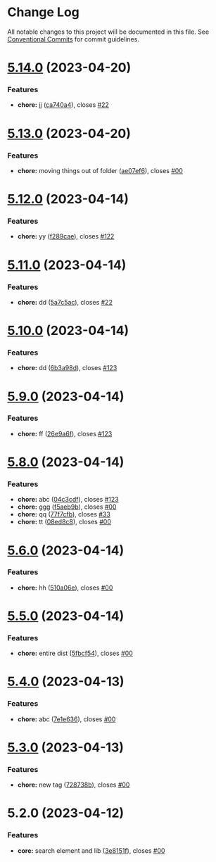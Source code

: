 # Change Log

All notable changes to this project will be documented in this file.
See [Conventional Commits](https://conventionalcommits.org) for commit guidelines.

# [5.14.0](https://github.com/sourcefuse/loopback4-microservice-catalog/compare/search-element-dont-use@5.13.0...search-element-dont-use@5.14.0) (2023-04-20)


### Features

* **chore:** jj ([ca740a4](https://github.com/sourcefuse/loopback4-microservice-catalog/commit/ca740a4fdba1d5aef90b90cd1dbf21d71ea1097d)), closes [#22](https://github.com/sourcefuse/loopback4-microservice-catalog/issues/22)





# [5.13.0](https://github.com/sourcefuse/loopback4-microservice-catalog/compare/search-element-dont-use@5.12.0...search-element-dont-use@5.13.0) (2023-04-20)


### Features

* **chore:** moving things out of folder ([ae07ef6](https://github.com/sourcefuse/loopback4-microservice-catalog/commit/ae07ef68a7de59a35c577c12d92066f6df8aa15e)), closes [#00](https://github.com/sourcefuse/loopback4-microservice-catalog/issues/00)





# [5.12.0](https://github.com/sourcefuse/loopback4-microservice-catalog/compare/search-element-dont-use@5.11.0...search-element-dont-use@5.12.0) (2023-04-14)


### Features

* **chore:** yy ([f289cae](https://github.com/sourcefuse/loopback4-microservice-catalog/commit/f289caec6adb642a3d200a94b5a24aff9f3a7b27)), closes [#122](https://github.com/sourcefuse/loopback4-microservice-catalog/issues/122)





# [5.11.0](https://github.com/sourcefuse/loopback4-microservice-catalog/compare/search-element-dont-use@5.10.0...search-element-dont-use@5.11.0) (2023-04-14)


### Features

* **chore:** dd ([5a7c5ac](https://github.com/sourcefuse/loopback4-microservice-catalog/commit/5a7c5acc1e7dd48abb33fc2fbadba10388f10999)), closes [#22](https://github.com/sourcefuse/loopback4-microservice-catalog/issues/22)





# [5.10.0](https://github.com/sourcefuse/loopback4-microservice-catalog/compare/search-element-dont-use@5.9.0...search-element-dont-use@5.10.0) (2023-04-14)


### Features

* **chore:** dd ([6b3a98d](https://github.com/sourcefuse/loopback4-microservice-catalog/commit/6b3a98d2274383d6530685481c56f43cdc8a24ca)), closes [#123](https://github.com/sourcefuse/loopback4-microservice-catalog/issues/123)





# [5.9.0](https://github.com/sourcefuse/loopback4-microservice-catalog/compare/search-element-dont-use@5.8.0...search-element-dont-use@5.9.0) (2023-04-14)


### Features

* **chore:** ff ([26e9a6f](https://github.com/sourcefuse/loopback4-microservice-catalog/commit/26e9a6f652f44e3f5f2bf46d541b9170d9a8ebda)), closes [#123](https://github.com/sourcefuse/loopback4-microservice-catalog/issues/123)





# [5.8.0](https://github.com/sourcefuse/loopback4-microservice-catalog/compare/search-element-dont-use@5.6.0...search-element-dont-use@5.8.0) (2023-04-14)


### Features

* **chore:** abc ([04c3cdf](https://github.com/sourcefuse/loopback4-microservice-catalog/commit/04c3cdfc2ab470a7cbaa2b1d2a7abe357146ce1e)), closes [#123](https://github.com/sourcefuse/loopback4-microservice-catalog/issues/123)
* **chore:** ggg ([f5aeb9b](https://github.com/sourcefuse/loopback4-microservice-catalog/commit/f5aeb9b5d174f5750abe1861d22b22aeab9a9c15)), closes [#00](https://github.com/sourcefuse/loopback4-microservice-catalog/issues/00)
* **chore:** qq ([77f7cfb](https://github.com/sourcefuse/loopback4-microservice-catalog/commit/77f7cfb930877ba7807ac82d035d4f5ffe96107d)), closes [#33](https://github.com/sourcefuse/loopback4-microservice-catalog/issues/33)
* **chore:** tt ([08ed8c8](https://github.com/sourcefuse/loopback4-microservice-catalog/commit/08ed8c8a1e95e28fac1392ef9c05a749fb3c99d7)), closes [#00](https://github.com/sourcefuse/loopback4-microservice-catalog/issues/00)





# [5.6.0](https://github.com/sourcefuse/loopback4-microservice-catalog/compare/search-element-dont-use@5.5.0...search-element-dont-use@5.6.0) (2023-04-14)


### Features

* **chore:** hh ([510a06e](https://github.com/sourcefuse/loopback4-microservice-catalog/commit/510a06e82cc5007e6f6b02522b42e0fd8bf0bff4)), closes [#00](https://github.com/sourcefuse/loopback4-microservice-catalog/issues/00)





# [5.5.0](https://github.com/sourcefuse/loopback4-microservice-catalog/compare/search-element-dont-use@5.4.0...search-element-dont-use@5.5.0) (2023-04-14)


### Features

* **chore:** entire dist ([5fbcf54](https://github.com/sourcefuse/loopback4-microservice-catalog/commit/5fbcf54c90a24dd1809fc1412a2208148fc75222)), closes [#00](https://github.com/sourcefuse/loopback4-microservice-catalog/issues/00)





# [5.4.0](https://github.com/sourcefuse/loopback4-microservice-catalog/compare/search-element-dont-use@5.3.0...search-element-dont-use@5.4.0) (2023-04-13)


### Features

* **chore:** abc ([7e1e636](https://github.com/sourcefuse/loopback4-microservice-catalog/commit/7e1e6361b63cd8ddb983beeebfff787660f42dea)), closes [#00](https://github.com/sourcefuse/loopback4-microservice-catalog/issues/00)





# [5.3.0](https://github.com/sourcefuse/loopback4-microservice-catalog/compare/search-element-dont-use@5.2.0...search-element-dont-use@5.3.0) (2023-04-13)


### Features

* **chore:** new tag ([728738b](https://github.com/sourcefuse/loopback4-microservice-catalog/commit/728738b0218c92e8fe3278251c036b435e098486)), closes [#00](https://github.com/sourcefuse/loopback4-microservice-catalog/issues/00)





# 5.2.0 (2023-04-12)


### Features

* **core:** search element and lib ([3e8151f](https://github.com/sourcefuse/loopback4-microservice-catalog/commit/3e8151fe5f7d65035a74a048d018ac56601277ea)), closes [#00](https://github.com/sourcefuse/loopback4-microservice-catalog/issues/00)
